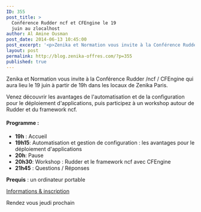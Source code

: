 ```yaml
---
ID: 355
post_title: >
  Conférence Rudder ncf et CFEngine le 19
  juin au zlocalhost
author: Al Amine Ousman
post_date: 2014-06-13 10:45:00
post_excerpt: '<p>Zenika et Normation vous invite à la Conférence Rudder /ncf / CFEngine qui aura lieu le 19 juin à partir de 19h dans les locaux de Zenika Paris.</p>'
layout: post
permalink: http://blog.zenika-offres.com/?p=355
published: true
---
```

<p>Zenika et Normation vous invite à la Conférence Rudder /ncf / CFEngine qui aura lieu le 19 juin à partir de 19h dans les locaux de Zenika Paris.</p>
<!--more-->
<p>Venez découvrir les avantages de l'automatisation et de la configuration pour le déploiement d'applications, puis participez à un workshop autour de Rudder et du framework ncf.</p> <h4>Programme&nbsp;:</h4> <ul> <li><strong>19h</strong>&nbsp;: Accueil</li> <li><strong>19h15</strong>: Automatisation et gestion de configuration&nbsp;: les avantages pour le déploiement d'applications</li> <li><strong> 20h</strong>: Pause</li> <li><strong> 20h30</strong>: Workshop&nbsp;: Rudder et le framework ncf avec CFEngine</li> <li><strong>21h45</strong>&nbsp;: Questions / Réponses</li> </ul> <p><strong>Prequis</strong>&nbsp;: un ordinateur portable</p> <p><a href="http://www.zenika.com/conference-rudder-cfengine.html">Informations &amp; inscription</a></p> <p>Rendez vous jeudi prochain</p>